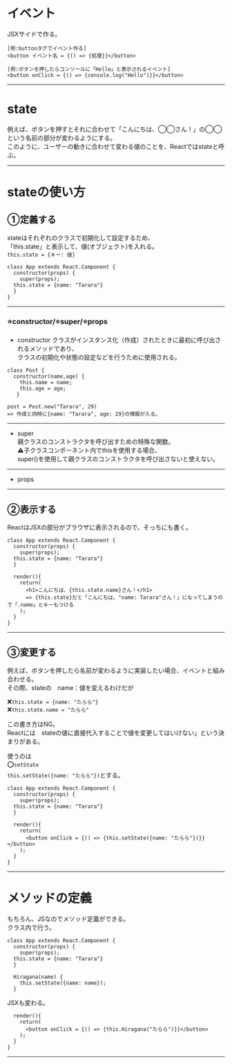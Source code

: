# イベント
JSXサイドで作る。
~~~
[例:buttonタグでイベント作る]
<button イベント名 = {() => {処理}}</button>

[例:ボタンを押したらコンソールに「Hello」と表示されるイベント]
<button onClick = {() => {console.log("Hello")}}</button>
~~~
***

# state
例えば、ボタンを押すとそれに合わせて「こんにちは、◯◯さん！」の◯◯という名前の部分が変わるようにする。    
このように、ユーザーの動きに合わせて変わる値のことを、Reactではstateと呼ぶ。
***

# stateの使い方
## ①定義する
stateはそれぞれのクラスで初期化して設定するため、    
「this.state」と表示して、値(オブジェクト)を入れる。    
`this.state = {キー: 値}`
~~~
class App extends React.Component {
  constructor(props) {
    super(props);
  this.state = {name: "Tarara"}
  }
}
~~~
***

### ⭐️constructor/⭐️super/⭐️props
- constructor
クラスがインスタンス化（作成）されたときに最初に呼び出されるメソッドであり、    
クラスの初期化や状態の設定などを行うために使用される。
~~~
class Post {
  constructor(name,age) {
    this.name = name;
    this.age = age;
   }

post = Post.new("Tarara", 29)
=> 作成と同時に{name: "Tarara", age: 29}の情報が入る。
~~~
***

- super    
親クラスのコンストラクタを呼び出すための特殊な関数。    
⚠️子クラスコンポーネント内でthisを使用する場合、    
super()を使用して親クラスのコンストラクタを呼び出さないと使えない。    
***

- props    
***

## ②表示する
ReactはJSXの部分がブラウザに表示されるので、そっちにも書く。
~~~
class App extends React.Component {
  constructor(props) {
    super(props);
  this.state = {name: "Tarara"}
  }

  render(){
    return(
      <h1>こんにちは、{this.state.name}さん！</h1>
      => {this.state}だと「こんにちは、"name: Tarara"さん！」になってしまうので「.name」とキーもつける
    ); 
  }
}
~~~
***

## ③変更する
例えば、ボタンを押したら名前が変わるように実装したい場合、イベントと組み合わせる。    
その際、stateの　name：値を変えるわけだが      
    
❌`this.state = {name: "たらら"}`    
❌`this.state.name = "たらら"`    
    
この書き方はNG。    
Reactには　stateの値に直接代入することで値を変更してはいけない」という決まりがある。    

使うのは    
⭕️`setState`    
`this.setState({name: "たらら"})`とする。
~~~
class App extends React.Component {
  constructor(props) {
    super(props);
  this.state = {name: "Tarara"}
  }

  render(){
    return(
      <button onClick = {() => {this.setState({name: "たらら"})}}</button>
    ); 
  }
}
~~~
***

# メソッドの定義
もちろん、JSなのでメソッド定義ができる。    
クラス内で行う。
~~~
class App extends React.Component {
  constructor(props) {
    super(props);
  this.state = {name: "Tarara"}
  }

  Hiragana(name) {
    this.setState({name: name});
  }
~~~

JSXも変わる。
~~~
  render(){
    return(
      <button onClick = {() => {this.Hiragana("たらら")}}</button>
    ); 
  }
}
~~~
***
